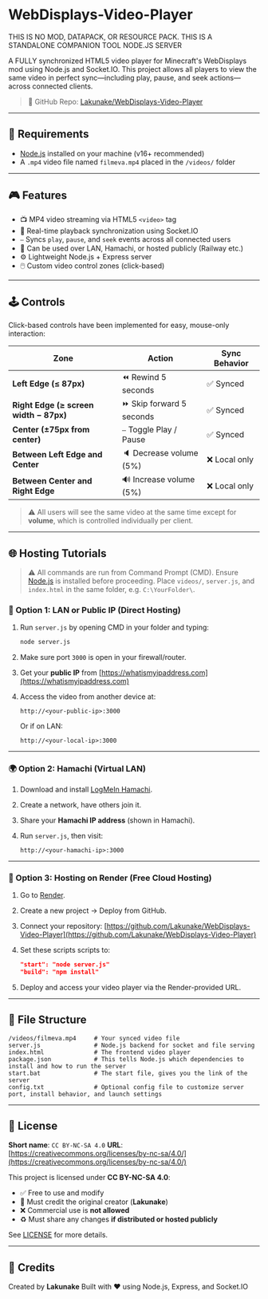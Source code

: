 # WebDisplays-Video-Player

THIS IS NO MOD, DATAPACK, OR RESOURCE PACK. THIS IS A STANDALONE COMPANION TOOL NODE.JS SERVER

A FULLY synchronized HTML5 video player for Minecraft's WebDisplays mod using Node.js and Socket.IO. This project allows all players to view the same video in perfect sync—including play, pause, and seek actions—across connected clients.

> 🔗 GitHub Repo: [Lakunake/WebDisplays-Video-Player](https://github.com/Lakunake/WebDisplays-Video-Player)

---

## 🚀 Requirements

* [Node.js](https://nodejs.org/) installed on your machine (v16+ recommended)
* A `.mp4` video file named `filmeva.mp4` placed in the `/videos/` folder

---

## 🎮 Features

* 📺 MP4 video streaming via HTML5 `<video>` tag
* 🔁 Real-time playback synchronization using Socket.IO
* ⎯️ Syncs `play`, `pause`, and `seek` events across all connected users
* 📡 Can be used over LAN, Hamachi, or hosted publicly (Railway etc.)
* ⚙️ Lightweight Node.js + Express server
* 🖱️ Custom video control zones (click-based)

---

## 🕹️ Controls

Click-based controls have been implemented for easy, mouse-only interaction:

| Zone                                   | Action                   | Sync Behavior |
| -------------------------------------- | ------------------------ | ------------- |
| **Left Edge (≤ 87px)**                 | ⏪ Rewind 5 seconds       | ✅ Synced      |
| **Right Edge (≥ screen width − 87px)** | ⏩ Skip forward 5 seconds | ✅ Synced      |
| **Center (±75px from center)**         | ⎯️ Toggle Play / Pause   | ✅ Synced      |
| **Between Left Edge and Center**       | 🔈 Decrease volume (5%)  | ❌ Local only  |
| **Between Center and Right Edge**      | 🔊 Increase volume (5%)  | ❌ Local only  |

> ⚠️ All users will see the same video at the same time except for **volume**, which is controlled individually per client.

---

## 🌐 Hosting Tutorials

> ⚠️ All commands are run from Command Prompt (CMD).
> Ensure [Node.js](https://nodejs.org/) is installed before proceeding.
> Place `videos/`, `server.js`, and `index.html` in the same folder, e.g. `C:\YourFolder\`.

### 🔌 Option 1: LAN or Public IP (Direct Hosting)

1. Run `server.js` by opening CMD in your folder and typing:

   ```bash
   node server.js
   ```
2. Make sure port `3000` is open in your firewall/router.
3. Get your **public IP** from [https://whatismyipaddress.com](https://whatismyipaddress.com)
4. Access the video from another device at:

   ```
   http://<your-public-ip>:3000
   ```

   Or if on LAN:

   ```
   http://<your-local-ip>:3000
   ```

---

### 🌍 Option 2: Hamachi (Virtual LAN)

1. Download and install [LogMeIn Hamachi](https://vpn.net).
2. Create a network, have others join it.
3. Share your **Hamachi IP address** (shown in Hamachi).
4. Run `server.js`, then visit:

   ```
   http://<your-hamachi-ip>:3000
   ```

---

### 🚂 Option 3: Hosting on Render (Free Cloud Hosting)

1. Go to [Render](https://render.com).
2. Create a new project → Deploy from GitHub.
3. Connect your repository:
   [https://github.com/Lakunake/WebDisplays-Video-Player](https://github.com/Lakunake/WebDisplays-Video-Player)
4. Set these scripts scripts to:

   ```json
   "start": "node server.js"
   "build": "npm install"
   ```
5. Deploy and access your video player via the Render-provided URL.

---

## 📁 File Structure

```
/videos/filmeva.mp4     # Your synced video file
server.js               # Node.js backend for socket and file serving
index.html              # The frontend video player
package.json            # This tells Node.js which dependencies to install and how to run the server
start.bat               # The start file, gives you the link of the server
config.txt              # Optional config file to customize server port, install behavior, and launch settings
```

---

## 📜 License

**Short name**: `CC BY-NC-SA 4.0`
**URL**: [https://creativecommons.org/licenses/by-nc-sa/4.0/](https://creativecommons.org/licenses/by-nc-sa/4.0/)

This project is licensed under **CC BY-NC-SA 4.0**:

* ✅ Free to use and modify
* 🔗 Must credit the original creator (**Lakunake**)
* ❌ Commercial use is **not allowed**
* ♻️ Must share any changes **if distributed or hosted publicly**

See [LICENSE](LICENSE) for more details.

---

## 🙏 Credits

Created by **Lakunake**
Built with ❤️ using Node.js, Express, and Socket.IO
